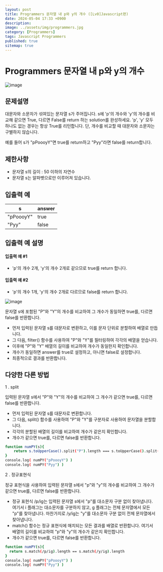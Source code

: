 ```yaml
---
layout: post
title: Programmers 문자열 내 p와 y의 개수 ([Lv0]Javascript편)
date: 2024-05-04 17:33 +0900
description: 
image: ../assets/img/programmers.jpg
category: [Programmers]
tags: Javascript Programmers
published: true
sitemap: true
---
```


# Programmers 문자열 내 p와 y의 개수

![image](https://github.com/gnlgk/gnlgk.github.io/assets/161431748/82a5eac9-3ab7-4555-872e-d2d07fecf21a)

## 문제설명

대문자와 소문자가 섞여있는 문자열 s가 주어집니다. s에 'p'의 개수와 'y'의 개수를 비교해 같으면 True, 다르면 False를 return 하는 solution를 완성하세요. 'p', 'y' 모두 하나도 없는 경우는 항상 True를 리턴합니다. 단, 개수를 비교할 때 대문자와 소문자는 구별하지 않습니다.

예를 들어 s가 "pPoooyY"면 true를 return하고 "Pyy"라면 false를 return합니다.

## 제한사항

* 문자열 s의 길이 : 50 이하의 자연수
* 문자열 s는 알파벳으로만 이루어져 있습니다.

## 입출력 예

|s|answer|
|---|---|
|"pPoooyY"|true|
|"Pyy"|false|

## 입출력 예 설명

#### 입출력 예 #1

* 'p'의 개수 2개, 'y'의 개수 2개로 같으므로 true를 return 합니다.

#### 입출력 예 #2

* 'p'의 개수 1개, 'y'의 개수 2개로 다르므로 false를 return 합니다.

![image](https://github.com/gnlgk/gnlgk.github.io/assets/161431748/785f9320-db6b-493c-9219-0ac558dd324d)

 문자열 s에 포함된 "P"와 "Y"의 개수를 비교하여 그 개수가 동일하면 true를, 다르면 false를 반환합니다.

* 먼저 입력된 문자열 s를 대문자로 변환하고, 이를 문자 단위로 분할하여 배열로 만듭니다.
* 그 다음, filter() 함수를 사용하여 "P"와 "Y"를 필터링하여 각각의 배열을 얻습니다.
* 이후에 "P"와 "Y" 배열의 길이를 비교하여 개수가 동일한지 확인합니다.
* 개수가 동일하면 answer를 true로 설정하고, 아니면 false로 설정합니다.
* 최종적으로 결과를 반환합니다.

## 다양한 다른 방법

1 . split

입력된 문자열 s에서 "P"와 "Y"의 개수를 비교하여 그 개수가 같으면 true를, 다르면 false를 반환합니다.

* 먼저 입력된 문자열 s를 대문자로 변환합니다.
* 그 다음, split() 함수를 사용하여 "P"와 "Y"를 구분자로 사용하여 문자열을 분할합니다.
* 각각의 분할된 배열의 길이를 비교하여 개수가 같은지 확인합니다.
* 개수가 같으면 true를, 다르면 false를 반환합니다.

````bash
function numPY(s){
    return s.toUpperCase().split("P").length === s.toUpperCase().split("Y").length;
}
console.log( numPY("pPoooyY") )
console.log( numPY("Pyy") )
````



2 . 정규표현식

정규 표현식을 사용하여 입력된 문자열 s에서 "p"와 "y"의 개수를 비교하여 그 개수가 같으면 true를, 다르면 false를 반환합니다.

* 정규 표현식 /p/ig는 입력된 문자열 s에서 "p"를 대소문자 구분 없이 찾아냅니다. 여기서 i 플래그는 대소문자를 구분하지 않고, g 플래그는 전체 문자열에서 모든 "p"를 찾아냅니다. 마찬가지로 /y/ig는 "y"를 대소문자 구분 없이 전체 문자열에서 찾아냅니다.
* match() 함수는 정규 표현식에 매치되는 모든 결과를 배열로 반환합니다. 여기서 배열의 길이를 비교하여 "p"와 "y"의 개수가 같은지 확인합니다.
* 개수가 같으면 true를, 다르면 false를 반환합니다.

````bash
function numPY(s){
  return s.match(/p/ig).length == s.match(/y/ig).length
}
console.log( numPY("pPoooyY") )
console.log( numPY("Pyy") )
````
